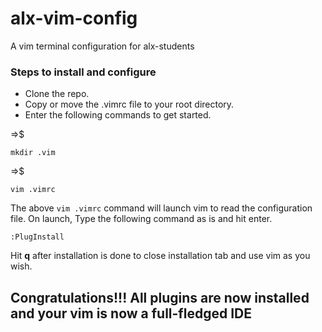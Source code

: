 # alx-vim-config

A vim terminal configuration for alx-students

### Steps to install and configure

* Clone the repo.
* Copy or move the .vimrc file to your root directory. 
* Enter the following commands to get started.

=>$ 
```
mkdir .vim
```


=>$
```
vim .vimrc
```


The above ```vim .vimrc``` command will launch vim to read the configuration file. On launch, Type the following command as is and hit enter.

```
:PlugInstall
```

Hit **q** after installation is done to close installation tab and use vim as you wish.


## Congratulations!!! All plugins are now installed and your vim is now a full-fledged IDE
